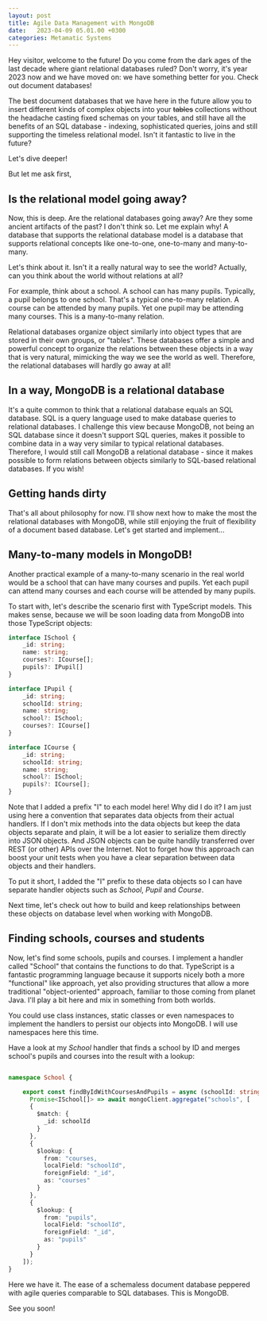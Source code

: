 ```yaml
---
layout: post
title: Agile Data Management with MongoDB 
date:   2023-04-09 05.01.00 +0300
categories: Metamatic Systems
---
```


Hey visitor, welcome to the future! Do you come from the 
dark ages of the last decade where giant relational databases ruled?
Don't worry, it's year 2023 now and we have moved on: we have something 
better for you. Check out document databases! 

The best document databases that we have here in the future allow you to 
insert different kinds of complex objects into your ~~tables~~ collections 
without the headache casting fixed schemas on your tables, and still have all the benefits
of an SQL database - indexing, sophisticated queries, joins and still supporting
the timeless relational model. Isn't it fantastic to live in the future?

Let's dive deeper!

But let me ask first, 

## Is the relational model going away?

Now, this is deep. Are the relational databases going
away? Are they some ancient artifacts of the past? I don't think so. Let me explain why!
A database that supports the relational database model is a database
that supports relational concepts like one-to-one, one-to-many and many-to-many.

Let's think about it. Isn't it a really natural way to see the world? Actually,
can you think about the world without relations at all?

For example, think about a school. A school can has many pupils. Typically, 
a pupil belongs to one school. That's a typical one-to-many relation. A course
can be attended by many pupils. Yet one pupil may be attending many courses. This 
is a many-to-many relation.

Relational databases organize object similarly
into object types that are stored in their own groups, or "tables". These
databases offer a simple and powerful concept to organize the relations 
between these objects in a way that is very natural, mimicking the way 
we see the world as well. Therefore, the relational databases will hardly go away at all!

## In a way, MongoDB is a relational database

It's a quite common to think that a relational database equals an SQL database.
SQL is a query language used to make database queries to relational databases.
I challenge this view because MongoDB, not being an SQL database since it doesn't
support SQL queries, makes it possible to combine data in a way very
similar to typical relational databases. Therefore, I would still call MongoDB a relational
database - since it makes possible to form relations between objects similarly
to SQL-based relational databases. If you wish!

## Getting hands dirty

That's all about philosophy for now. I'll show next how to make the most the 
relational databases with MongoDB, while still enjoying the fruit of flexibility of a document
based database. Let's get started and implement...

## Many-to-many models in MongoDB!

Another practical example of a many-to-many scenario in the real world would
be a school that can have many courses and pupils. Yet each pupil can attend 
many courses and each course will be attended by many pupils.

To start with, let's describe the scenario first with TypeScript models. 
This makes sense, because we will be soon loading data from MongoDB into those
TypeScript objects:

```TypeScript
interface ISchool {
    _id: string;
    name: string;
    courses?: ICourse[];
    pupils?: IPupil[]
}

interface IPupil {
    _id: string;
    schoolId: string;
    name: string;
    school?: ISchool;
    courses?: ICourse[]
}

interface ICourse {
    _id: string;
    schoolId: string; 
    name: string;
    school?: ISchool;
    pupils?: ICourse[];
}
```

Note that I added a prefix "I" to each model here! Why did I do it?
I am just using here a convention that separates data objects from their
actual handlers. If I don't mix methods into the data objects but keep the
data objects separate and plain, it will be a lot easier to serialize them
directly into JSON objects. And JSON objects can be quite handily transferred
over REST (or other) APIs over the Internet. Not to forget how this approach can boost
your unit tests when you have a clear separation between data objects and their handlers.

To put it short, I added the "I" prefix to these data objects so I can
have separate handler objects such as *School*, *Pupil* and *Course*. 

Next time, let's check out how to build and keep relationships between these 
objects on database level when working with MongoDB.

## Finding schools, courses and students

Now, let's find some schools, pupils and courses. I implement a handler called "School"
that contains the functions to do that. TypeScript is a fantastic programming language
because it supports nicely both a more "functional" like approach, yet also providing
structures that allow a more traditional "object-oriented" approach, familiar to those
coming from planet Java. I'll play a bit here and mix in something from both worlds.

You could use class instances, static classes or even namespaces to implement the handlers 
to persist our objects into MongoDB. I will use namespaces here this time. 

Have a look at my *School* handler that finds a school by ID and merges school's pupils and courses
into the result with a lookup:

```TypeScript

namespace School {

	export const findByIdWithCoursesAndPupils = async (schoolId: string): 
	  Promise<ISchool[]> => await mongoClient.aggregate("schools", [
	  {
		$match: {
		  _id: schoolId
		}
	  },
	  {
		$lookup: {
		  from: "courses,
		  localField: "schoolId",
		  foreignField: "_id",
		  as: "courses"
		}
	  },
	  {
		$lookup: {
		  from: "pupils",
		  localField: "schoolId",
		  foreignField: "_id",
		  as: "pupils"
		}
	  }
	]);
}

```

Here we have it. The ease of a schemaless document database peppered with agile 
queries comparable to SQL databases. This is MongoDB.

See you soon!



